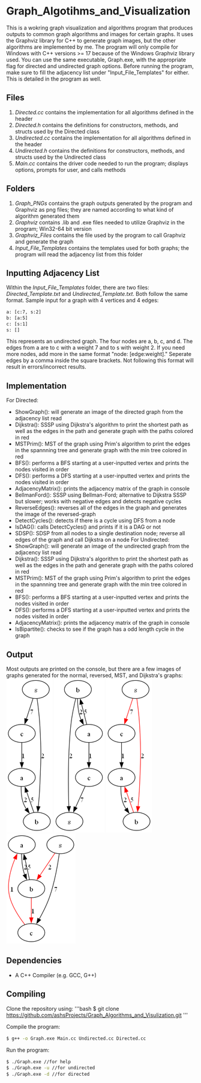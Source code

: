 # Graph_Algotihms_and_Visualization
This is a wokring graph visualization and algorithms program that produces outputs to common graph algorithms and images for certain graphs.
It uses the Graphviz library for C++ to generate graph images, but the other algorithms are implemented by me. The program will only compile
for Windows with C++ versions >= 17 because of the Windows Graphviz library used. You can use the same executable, Graph.exe, with the appropriate
flag for directed and undirected graph options. Before running the program, make sure to fill the adjacency list under "Input_File_Templates" for
either. This is detailed in the program as well. 

## Files
1. *Directed.cc* contains the implementation for all algorithms defined in the header
2. *Directed.h* contains the definitions for constructors, methods, and structs used by the Directed class
3. *Undirected.cc* contains the implementation for all algorithms defined in the header 
4. *Undirected.h* contains the definitions for constructors, methods, and structs used by the Undirected class
5. *Main.cc* contains the driver code needed to run the program; displays options,  prompts for user, and calls methods

## Folders
1. *Graph_PNGs* contains the graph outputs generated by the program and Graphviz as png files; they are named according to what kind of algorithm generated them
2. *Graphviz* contains .lib and .exe files needed to utilize Graphviz in the program; Win32-64 bit version
3. *Graphviz_Files* contains the file used by the program to call Graphviz and generate the graph
4. *Input_File_Templates* contains the templates used for both graphs; the program will read the adjacency list from this folder

## Inputting Adjacency List
Within the *Input_File_Templates* folder, there are two files: *Directed_Template.txt* and *Undirected_Template.txt*. Both follow the same format.
Sample input for a graph with 4 vertices and 4 edges:
```
a: [c:7, s:2]
b: [a:5]
c: [s:1]
s: []
```
This represents an undirected graph. The four nodes are a, b, c, and d. The edges from a are to c with a weight 7 and to s with weight 2.
If you need more nodes, add more in the same format "node: [edge:weight]." Seperate edges by a comma inside the square brackets.
Not following this format will result in errors/incorrect results.

## Implementation
For Directed:
  - ShowGraph(): will generate an image of the directed graph from the adjacency list read
  - Dijkstra(): SSSP using Dijkstra's algorithm to print the shortest path as well as the edges in the path and generate graph with the paths colored in red
  - MSTPrim(): MST of the graph using Prim's algorithm to print the edges in the spannning tree and generate graph with the min tree colored in red
  - BFS(): performs a BFS starting at a user-inputted vertex and prints the nodes visited in order
  - DFS(): performs a DFS starting at a user-inputted vertex and prints the nodes visited in order
  - AdjacencyMatrix(): prints the adjacency matrix of the graph in console
  - BellmanFord(): SSSP using Bellman-Ford; alternative to Dijkstra SSSP but slower; works with negative edges and detects negative cycles
  - ReverseEdges(): reverses all of the edges in the graph and generates the image of the reversed-graph
  - DetectCycles(): detects if there is a cycle using DFS from a node
  - IsDAG(): calls DetectCycles() and prints if it is a DAG or not
  - SDSP(): SDSP from all nodes to a single destination node; reverse all edges of the graph and call Dijkstra on a node
For Undirected:
  - ShowGraph(): will generate an image of the undirected graph from the adjacency list read
  - Dijkstra(): SSSP using Dijkstra's algorithm to print the shortest path as well as the edges in the path and generate graph with the paths colored in red
  - MSTPrim(): MST of the graph using Prim's algorithm to print the edges in the spannning tree and generate graph with the min tree colored in red
  - BFS(): performs a BFS starting at a user-inputted vertex and prints the nodes visited in order
  - DFS(): performs a DFS starting at a user-inputted vertex and prints the nodes visited in order
  - AdjacencyMatrix(): prints the adjacency matrix of the graph in console
  - IsBipartite(): checks to see if the graph has a odd length cycle in the graph

## Output
Most outputs are printed on the console, but there are a few images of graphs generated for the normal, reversed, MST, and Dijkstra's graphs:
![Normal](Graph_PNGs/normal_directed_graph.png) ![Prims](Graph_PNGs/reversed_directed_graph.png) ![Prims](Graph_PNGs/dijkstras_directed_graph.png) ![Prims](Graph_PNGs/prims_directed_graph.png)

## Dependencies
- A C++ Compiler (e.g. GCC, G++)

## Compiling
Clone the repository using:
'''bash
$ git clone https://github.com/ashsProjects/Graph_Algorithms_and_Visulization.git
'''

Compile the program:
```bash
$ g++ -o Graph.exe Main.cc Undirected.cc Directed.cc
```

Run the program:
```bash
$ ./Graph.exe //for help
$ ./Graph.exe -u //for undirected
$ ./Graph.exe -d //for directed
```
